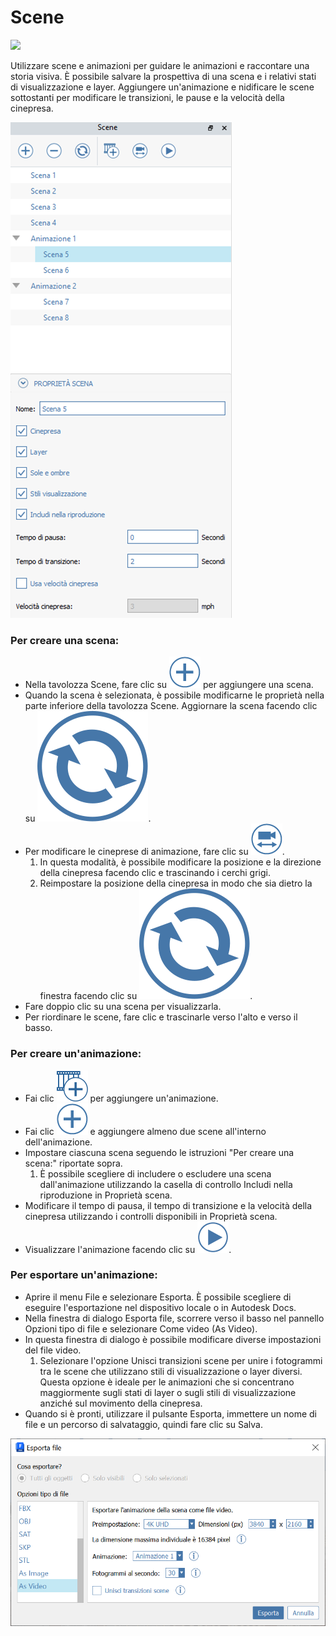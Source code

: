 # Scene

![](../.gitbook/assets/animations-aerial.gif)

Utilizzare scene e animazioni per guidare le animazioni e raccontare una storia visiva. È possibile salvare la prospettiva di una scena e i relativi stati di visualizzazione e layer. Aggiungere un'animazione e nidificare le scene sottostanti per modificare le transizioni, le pause e la velocità della cinepresa.

![](<../.gitbook/assets/scenes UI windows.png>)

### Per creare una scena:

* Nella tavolozza Scene, fare clic su <img src="../.gitbook/assets/plus icon.png" alt="" data-size="line"> per aggiungere una scena.
* Quando la scena è selezionata, è possibile modificarne le proprietà nella parte inferiore della tavolozza Scene. Aggiornare la scena facendo clic su <img src="../.gitbook/assets/refresh icon.svg" alt="" data-size="line">.
* Per modificare le cineprese di animazione, fare clic su <img src="../.gitbook/assets/edit cameras.png" alt="" data-size="line">.
   1. In questa modalità, è possibile modificare la posizione e la direzione della cinepresa facendo clic e trascinando i cerchi grigi.
   2. Reimpostare la posizione della cinepresa in modo che sia dietro la finestra facendo clic su <img src="../.gitbook/assets/refresh icon.svg" alt="" data-size="line">.
* Fare doppio clic su una scena per visualizzarla.
* Per riordinare le scene, fare clic e trascinarle verso l'alto e verso il basso.

### Per creare un'animazione:

* Fai clic <img src="../.gitbook/assets/add animation.png" alt="" data-size="line"> per aggiungere un'animazione.
* Fai clic <img src="../.gitbook/assets/plus icon.png" alt="" data-size="line"> e aggiungere almeno due scene all'interno dell'animazione.
* Impostare ciascuna scena seguendo le istruzioni "Per creare una scena:" riportate sopra.
   1. È possibile scegliere di includere o escludere una scena dall'animazione utilizzando la casella di controllo Includi nella riproduzione in Proprietà scena.
* Modificare il tempo di pausa, il tempo di transizione e la velocità della cinepresa utilizzando i controlli disponibili in Proprietà scena.
* Visualizzare l'animazione facendo clic su <img src="../.gitbook/assets/play icon.png" alt="" data-size="line">.

### Per esportare un'animazione:

* Aprire il menu File e selezionare Esporta. È possibile scegliere di eseguire l'esportazione nel dispositivo locale o in Autodesk Docs.
* Nella finestra di dialogo Esporta file, scorrere verso il basso nel pannello Opzioni tipo di file e selezionare Come video (As Video).
* In questa finestra di dialogo è possibile modificare diverse impostazioni del file video.
   1. Selezionare l'opzione Unisci transizioni scene per unire i fotogrammi tra le scene che utilizzano stili di visualizzazione o layer diversi. Questa opzione è ideale per le animazioni che si concentrano maggiormente sugli stati di layer o sugli stili di visualizzazione anziché sul movimento della cinepresa.
* Quando si è pronti, utilizzare il pulsante Esporta, immettere un nome di file e un percorso di salvataggio, quindi fare clic su Salva.

![](../.gitbook/assets/animations-export-dialog.png)

